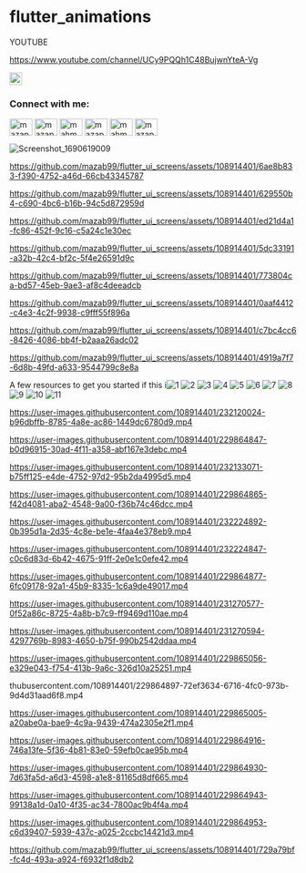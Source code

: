 # flutter_animations

YOUTUBE 

https://www.youtube.com/channel/UCy9PQQh1C48BujwnYteA-Vg


<a href="https://www.youtube.com/channel/UCy9PQQh1C48BujwnYteA-Vg" target="blank"><img src="https://www.vectorlogo.zone/logos/youtube/youtube-icon.svg" alt="UCmG8oZFVHDAbOv5Q6m4Ykvg" height="22" width="22" /></a>


<h3 align="left">Connect with me:</h3>
<p align="left">
<a href="https://twitter.com/mazap64" target="blank"><img align="center" src="https://raw.githubusercontent.com/rahuldkjain/github-profile-readme-generator/master/src/images/icons/Social/twitter.svg" alt="mazap64" height="30" width="40" /></a>
<a href="https://linkedin.com/in/mazap64" target="blank"><img align="center" src="https://raw.githubusercontent.com/rahuldkjain/github-profile-readme-generator/master/src/images/icons/Social/linked-in-alt.svg" alt="mazap64" height="30" width="40" /></a>
<a href="https://stackoverflow.com/users/mahmoud azab" target="blank"><img align="center" src="https://raw.githubusercontent.com/rahuldkjain/github-profile-readme-generator/master/src/images/icons/Social/stack-overflow.svg" alt="mahmoud azab" height="30" width="40" /></a>
<a href="https://fb.com/mazap64" target="blank"><img align="center" src="https://raw.githubusercontent.com/rahuldkjain/github-profile-readme-generator/master/src/images/icons/Social/facebook.svg" alt="mazap64" height="30" width="40" /></a>
<a href="https://instagram.com/mahmoud_.azab" target="blank"><img align="center" src="https://raw.githubusercontent.com/rahuldkjain/github-profile-readme-generator/master/src/images/icons/Social/instagram.svg" alt="mahmoud_.azab" height="30" width="40" /></a>
<a href="https://dribbble.com/mazap64" target="blank"><img align="center" src="https://raw.githubusercontent.com/rahuldkjain/github-profile-readme-generator/master/src/images/icons/Social/dribbble.svg" alt="mazap64" height="30" width="40" /></a>
</p>


![Screenshot_1690619009](https://github.com/mazab99/flutter_ui_screens/assets/108914401/84e6d453-0cc6-4049-bb38-2af455e3450e)


https://github.com/mazab99/flutter_ui_screens/assets/108914401/6ae8b833-f390-4752-a46d-66cb43345787


https://github.com/mazab99/flutter_ui_screens/assets/108914401/629550b4-c690-4bc6-b16b-94c5d872959d




https://github.com/mazab99/flutter_ui_screens/assets/108914401/ed21d4a1-fc86-452f-9c16-c5a24c1e30ec



https://github.com/mazab99/flutter_ui_screens/assets/108914401/5dc33191-a32b-42c4-bf2c-5f4e26591d9c


https://github.com/mazab99/flutter_ui_screens/assets/108914401/773804ca-bd57-45eb-9ae3-af8c4deeadcb




https://github.com/mazab99/flutter_ui_screens/assets/108914401/0aaf4412-c4e3-4c2f-9938-c9fff55f896a



https://github.com/mazab99/flutter_ui_screens/assets/108914401/c7bc4cc6-8426-4086-bb4f-b2aaa26adc02




https://github.com/mazab99/flutter_ui_screens/assets/108914401/4919a7f7-6d8b-49fd-a633-9544799c8e8a



A few resources to get you started if this i![1](https://user-images.githubusercontent.com/108914401/231303226-8696278c-af50-4b59-bb01-13769f4e1d8b.png)
![2](https://user-images.githubusercontent.com/108914401/231303231-bd86bbb9-7373-4d6d-b268-6cdfa38c73db.png)
![3](https://user-images.githubusercontent.com/108914401/231303233-90d32773-6d88-4915-a01f-c776ae1e280d.png)
![4](https://user-images.githubusercontent.com/108914401/231303237-fd1b3e1e-a406-4e6f-ad26-f9427444388f.png)
![5](https://user-images.githubusercontent.com/108914401/231303240-6efdc786-a0cc-4364-ab2e-2b0fbd9c854e.png)
![6](https://user-images.githubusercontent.com/108914401/231303243-3a145ea7-e8a6-4996-89c1-440c71456e5b.png)
![7](https://user-images.githubusercontent.com/108914401/231303246-d8c022a3-42fb-4144-baf1-3b1667225682.png)
![8](https://user-images.githubusercontent.com/108914401/231303250-d20aad7b-e6e4-4845-99c9-586f63bc2d4b.png)
![9](https://user-images.githubusercontent.com/108914401/231303253-ff1f889b-cff4-4031-b896-736b4cf84b43.png)
![10](https://user-images.githubusercontent.com/108914401/231303255-15b567db-4875-4da0-ba24-ed233a43e6b1.png)
![11](https://user-images.githubusercontent.com/108914401/231303257-9172b66c-aa88-48af-8a8c-c0ec191901ed.png)


https://user-images.githubusercontent.com/108914401/232120024-b96dbffb-8785-4a8e-ac86-1449dc6780d9.mp4



https://user-images.githubusercontent.com/108914401/229864847-b0d96915-30ad-4f11-a358-abf167e3debc.mp4



https://user-images.githubusercontent.com/108914401/232133071-b75ff125-e4de-4752-97d2-95b2da4995d5.mp4






https://user-images.githubusercontent.com/108914401/229864865-f42d4081-aba2-4548-9a00-f36b74c46dcc.mp4


https://user-images.githubusercontent.com/108914401/232224892-0b395d1a-2d35-4c8e-be1e-4faa4e378eb9.mp4



https://user-images.githubusercontent.com/108914401/232224847-c0c6d83d-6b42-4675-91ff-2e0e1c0efe42.mp4




https://user-images.githubusercontent.com/108914401/229864877-6fc09178-92a1-45b9-8335-1c6a9de49017.mp4



https://user-images.githubusercontent.com/108914401/231270577-0f52a86c-8725-4a8b-b7c9-ff9469d110ae.mp4



https://user-images.githubusercontent.com/108914401/231270594-4297769b-8983-4650-b75f-990b2542ddaa.mp4





https://user-images.githubusercontent.com/108914401/229865056-e329e043-f754-413b-9a6c-326d10a25251.mp4

thubusercontent.com/108914401/229864897-72ef3634-6716-4fc0-973b-9d4d31aad6f8.mp4



https://user-images.githubusercontent.com/108914401/229865005-a20abe0a-bae9-4c9a-9439-474a2305e2f1.mp4


https://user-images.githubusercontent.com/108914401/229864916-746a13fe-5f36-4b81-83e0-59efb0cae95b.mp4



https://user-images.githubusercontent.com/108914401/229864930-7d63fa5d-a6d3-4598-a1e8-81165d8df665.mp4



https://user-images.githubusercontent.com/108914401/229864943-99138a1d-0a10-4f35-ac34-7800ac9b4f4a.mp4



https://user-images.githubusercontent.com/108914401/229864953-c6d39407-5939-437c-a025-2ccbc14421d3.mp4


https://github.com/mazab99/flutter_ui_screens/assets/108914401/729a79bf-fc4d-493a-a924-f6932f1d8db2



